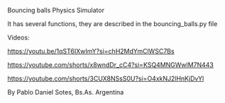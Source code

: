 Bouncing balls Physics Simulator

It has several functions, they are described in the bouncing_balls.py file

Videos:

https://youtu.be/1qST6IXwImY?si=chH2MdYmClWSC7Bs

https://youtube.com/shorts/x8wndDr_cC4?si=KSQ4MNGWwlM7N443

https://youtube.com/shorts/3CUX8NSsS0U?si=O4xkNJ2lHnKjDvYl

By Pablo Daniel Sotes, Bs.As. Argentina
